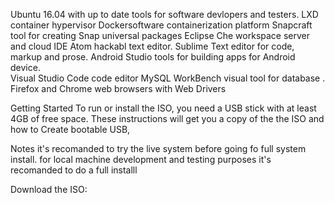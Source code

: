 
Ubuntu 16.04  with up to date tools for software devlopers and testers.
LXD container hypervisor
Dockersoftware containerization platform 
Snapcraft tool for creating Snap universal packages
Eclipse Che workspace server and cloud IDE
Atom hackabl text editor.
Sublime Text  editor for code, markup and prose.
Android Studio tools for building apps for Android device.    
Visual Studio Code code editor
MySQL WorkBench visual tool for database . 
Firefox and Chrome web browsers with Web Drivers 

Getting Started
To run or install the ISO, you need a USB stick with at least 4GB of free space.
These instructions will get you a copy of the the ISO and  how to Create bootable USB,

Notes
it's recomanded to try the  live system before going fo full system install.
for local machine development and testing purposes it's recomanded to do a full installl








  




Download the ISO:
